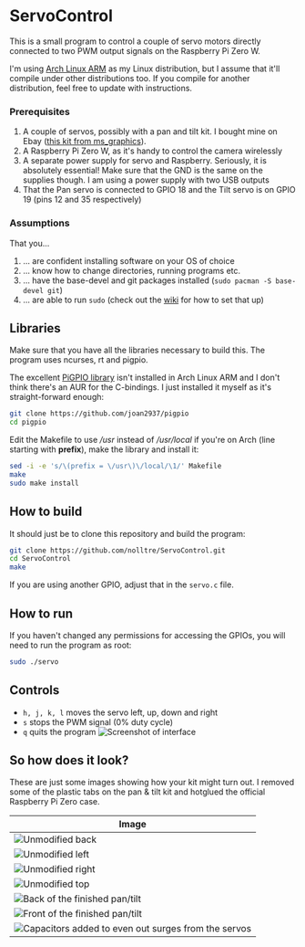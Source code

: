 # ServoControl

This is a small program to control a couple of servo motors directly connected to two PWM output signals on the Raspberry Pi Zero W.

I'm using [Arch Linux ARM](https://archlinuxarm.org/) as my Linux distribution, but I assume that it'll compile under other distributions too.
If you compile for another distribution, feel free to update with instructions.

### Prerequisites
1. A couple of servos, possibly with a pan and tilt kit. I bought mine on Ebay ([this kit from ms_graphics](https://www.ebay.co.uk/itm/263327419556)).
1. A Raspberry Pi Zero W, as it's handy to control the camera wirelessly
1. A separate power supply for servo and Raspberry. Seriously, it is absolutely essential! Make sure that the GND is the same on the supplies though. I am using a power supply with two USB outputs
1. That the Pan servo is connected to GPIO 18 and the Tilt servo is on GPIO 19 (pins 12 and 35 respectively)

### Assumptions
That you...
1. ... are confident installing software on your OS of choice
1. ... know how to change directories, running programs etc.
1. ... have the base-devel and git packages installed (`sudo pacman -S base-devel git`)
1. ... are able to run `sudo` (check out the [wiki](https://wiki.archlinux.org/index.php/sudo) for how to set that up)

## Libraries
Make sure that you have all the libraries necessary to build this. The program uses ncurses, rt and pigpio.

The excellent [PiGPIO library](http://abyz.me.uk/rpi/pigpio/) isn't installed in Arch Linux ARM and I don't think there's an AUR for the C-bindings. I just installed it myself as it's straight-forward enough:
```bash
git clone https://github.com/joan2937/pigpio
cd pigpio
```

Edit the Makefile to use */usr* instead of */usr/local* if you're on Arch (line starting with **prefix**), make the library and install it:
```bash
sed -i -e 's/\(prefix = \/usr\)\/local/\1/' Makefile
make
sudo make install
```

## How to build
It should just be to clone this repository and build the program:
```bash
git clone https://github.com/nolltre/ServoControl.git
cd ServoControl
make
```

If you are using another GPIO, adjust that in the `servo.c` file.

## How to run
If you haven't changed any permissions for accessing the GPIOs, you will need to run the program as root:
```bash
sudo ./servo
```

## Controls
* `h, j, k, l` moves the servo left, up, down and right
* `s` stops the PWM signal (0% duty cycle)
* `q` quits the program
![Screenshot of interface](images/Screenshot.png)

## So how does it look?
These are just some images showing how your kit might turn out. I removed some of the plastic tabs on the pan & tilt kit and hotglued the official Raspberry Pi Zero case.

|Image|
|-----|
|![Unmodified back](images/UnmodifiedBack.jpg)|
|![Unmodified left](images/UnmodifiedLeft.jpg)|
|![Unmodified right](images/UnmodifiedRight.jpg)|
|![Unmodified top](images/UnmodifiedTop.jpg)|
|![Back of the finished pan/tilt](images/Back.jpg)|
|![Front of the finished pan/tilt](images/Front.jpg)|
|![Capacitors added to even out surges from the servos](images/ServoCaps.jpg)|

